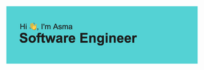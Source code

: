 
<img src="https://github.com/AsmaSaid/asmasaid/blob/main/header2.png" alt="banner that says Sarah hart Landolt - software developer, artist, designer">

